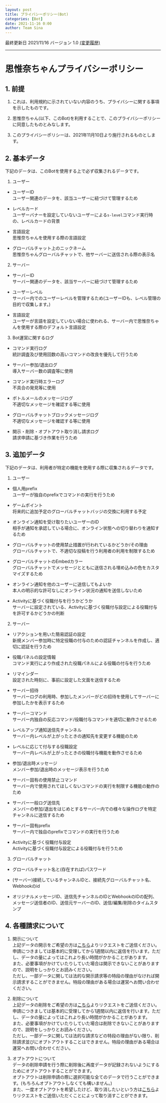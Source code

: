 ```yaml
---
layout: post
title: プライバシーポリシー(Bot)
categories: [Bot]
date: 2021-11-16 0:00
author: Team Sina
---
```


最終更新日 2021/11/16 バージョン 1.0 [(変更履歴)](https://github.com/SinaKitagami/sinakitagami.github.io/commits/master/bot/privacy-policy.md)

---
# 思惟奈ちゃんプライバシーポリシー

## 1. 前提

1. これは、利用規約に示されていない内容のうち、プライバシーに関する事項を示したものです。

2. 思惟奈ちゃん(以下、このBot)を利用することで、このプライバシーポリシーに同意したものとみなします。

3. このプライバシーポリシーは、2021年11月10日より施行されるものとします。

## 2. 基本データ

下記のデータは、このBotを使用する上で必ず収集されるデータです。

1. ユーザー

- ユーザーID\
  ユーザー関連のデータを、該当ユーザーに紐づけて管理するため

- レベルカード\
  ユーザーバナーを設定していないユーザーによる`s-level`コマンド実行時の、レベルカードの背景

- 言語設定\
  思惟奈ちゃんを使用する際の言語設定

- グローバルチャット上のニックネーム\
  思惟奈ちゃんグローバルチャットで、他サーバーに送信される際の表示名

2. サーバー

- サーバーID\
  サーバー関連のデータを、該当サーバーに紐づけて管理するため

- ユーザーレベル\
  サーバー内でのユーザーレベルを管理するため(ユーザーIDも、レベル管理の目的で収集します。)

- 言語設定\
  ユーザーが言語を設定していない場合に使われる、サーバー内で思惟奈ちゃんを使用する際のデフォルト言語設定

3. Bot運営に関するログ

- コマンド実行ログ\
  統計調査及び使用回数の高いコマンドの改良を優先して行うため

- サーバー参加/退出ログ\
  導入サーバー数の調査等に使用

- コマンド実行時エラーログ\
  不具合の発見等に使用

- ボトルメールのメッセージログ\
  不適切なメッセージを確認する等に使用

- グローバルチャットブロックメッセージログ\
  不適切なメッセージを確認する等に使用

- 開示・削除・オプトアウト取り消し請求ログ\
  請求申請に基づき作業を行うため

## 3. 追加データ

下記のデータは、利用者が特定の機能を使用する際に収集されるデータです。

1. ユーザー

- 個人用prefix\
  ユーザーが独自のprefixでコマンドの実行を行うため

- ゲームポイント\
  将来的に追加予定のグローバルチャットバッジの交換に利用する予定

- オンライン通知を受け取りたいユーザーのID\
  相手が通知を承認している場合に、オンライン状態への切り替わりを通知するため

- グローバルチャットの使用禁止措置が行われているかどうか/その理由\
  グローバルチャットで、不適切な投稿を行う利用者の利用を制限するため

- グローバルチャットのEmbedカラー\
  グローバルチャットでメッセージとともに送信される埋め込みの色をカスタマイズするため

- オンライン通知を他のユーザーに送信してもよいか\
  本人の明示的な許可なしにオンライン状況の通知を送信しないため

- Activityに基づく役職付与を行うかどうか\
  サーバーに設定されている、Activityに基づく役職付与設定による役職付与を許可するかどうかの判断

2. サーバー

- リアクションを用いた簡易認証の設定\
  新規メンバー参加時に特定役職の付与のための認証チャンネルを作成し、適切に認証を行うため

- 役職パネルの設定情報\
  コマンド実行により作成された役職パネルによる役職の付与を行うため

- リマインダー\
  設定された時刻に、事前に設定した文面を送信するため

- サーバー招待\
  サーバーログの利用時、参加したメンバーがどの招待を使用してサーバーに参加したかを表示するため

- サーバーコマンド\
  サーバー内独自の反応コマンド/役職付与コマンドを適切に動作させるため

- レベルアップ通知送信先チャンネル\
  サーバー内レベルが上がったときの通知先を変更する機能のため

- レベルに応じて付与する役職設定\
  サーバー内レベルが上がったときの役職付与機能を動作させるため

- 参加/退出時メッセージ\
  メンバー参加/退出時のメッセージ表示を行うため

- サーバー固有の使用禁止コマンド\
  サーバー内で使用されてほしくないコマンドの実行を制限する機能の動作のため

- サーバー一般ログ送信先\
  メンバーの参加/退出をはじめとするサーバー内での様々な操作ログを特定チャンネルに送信するため

- サーバー固有prefix\
  サーバー内で独自のprefixでコマンドの実行を行うため

- Activityに基づく役職付与設定\
  Activityに基づく役職付与設定による役職付与を行うため

3. グローバルチャット

- グローバルチャット名と(存在すれば)パスワード

- (サーバー)接続しているチャンネルIDと、接続先グローバルチャット名、Webhookのid

- オリジナルメッセージID、送信先チャンネルのIDとWebhookのIDの配列、メッセージ送信者のID、送信元サーバーのID、送信/編集/削除のタイムスタンプ

## 4. 各種請求について

1. 開示について\
上記データの開示をご希望の方は[こちら](https://forms.gle/bzEsgs85ucidYs3E7)よりリクエストをご送信ください。\
申請につきましては基本的に受理してから1週間以内に返信を行います。ただし、データの量によってはこれより長い時間がかかることがあります。\
また、必要事項がかけていたりしていた場合は開示できないことがありますので、説明をしっかりとお読みください。\
ただし、一部データに関しては法的な開示請求等の特段の理由がなければ開示請求することができません。特段の理由がある場合は運営へお問い合わせください。

2. 削除について\
上記データの削除をご希望の方は[こちら](https://forms.gle/XtnefxDKeDQb6p7r7)よりリクエストをご送信ください。\
申請につきましては基本的に受理してから1週間以内に返信を行います。ただし、データの量によってはこれより長い時間がかかることがあります。\
また、必要事項がかけていたりしていた場合は削除できないことがありますので、説明をしっかりとお読みください。\
ただし、一部データに関しては法的な請求などの特段の理由がない限り、削除請求並びにオプトアウトすることはできません。特段の理由がある場合は運営へお問い合わせください。

3. オプトアウトについて\
データの削除申請を行う際に削除後に再度データが記録されないようにするためにオプトアウトすることができます。\
オプトアウトは削除申請の際に選択可能な全てのデータで行うことができます。(もちろんオプトアウトしなくても構いません。)\
また、一度オプトアウトを希望したけど、取り消したいという方は[こちら](https://forms.gle/8CZfoP6NPHcuVDNH6)よりリクエストをご送信いただくことによって取り消すことができます。